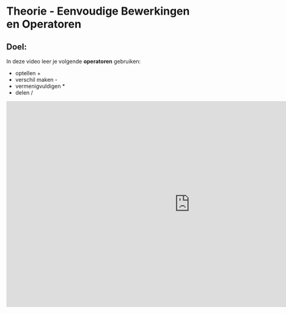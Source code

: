 # Theorie - Eenvoudige Bewerkingen en Operatoren


## Doel:

In deze video leer je volgende **operatoren** gebruiken:
* optellen +
* verschil maken - 
* vermenigvuldigen *
* delen / 


<iframe width="960" height="540" src="https://www.youtube.com/embed/iEAJB6D0Fzs" title="Python in de Klas - Eenvoudige Operatoren" frameborder="0" allow="accelerometer; autoplay; clipboard-write; encrypted-media; gyroscope; picture-in-picture; web-share" allowfullscreen></iframe>
